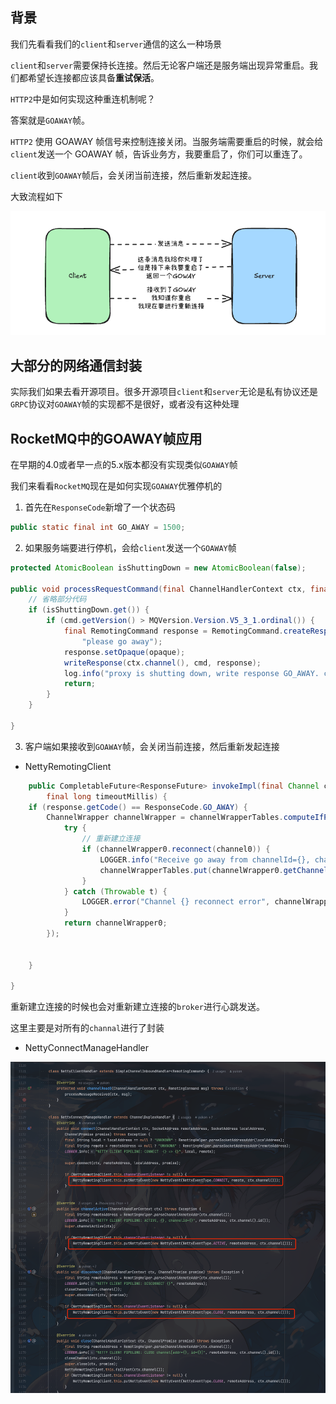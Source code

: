 ## 背景

我们先看看我们的`client`和`server`通信的这么一种场景


`client`和`server`需要保持长连接。然后无论客户端还是服务端出现异常重启。我们都希望长连接都应该具备**重试保活**。




`HTTP2`中是如何实现这种重连机制呢？

答案就是`GOAWAY`帧。

`HTTP2` 使用 GOAWAY 帧信号来控制连接关闭。当服务端需要重启的时候，就会给`client`发送一个 GOAWAY 帧，告诉业务方，我要重启了，你们可以重连了。



`client`收到`GOAWAY`帧后，会关闭当前连接，然后重新发起连接。

大致流程如下

![client-server-goaway.png](./images/client-server-goaway.png)


## 大部分的网络通信封装

实际我们如果去看开源项目。很多开源项目`client`和`server`无论是私有协议还是`GRPC`协议对`GOAWAY`帧的实现都不是很好，或者没有这种处理



## RocketMQ中的GOAWAY帧应用

在早期的4.0或者早一点的5.x版本都没有实现类似`GOAWAY`帧


我们来看看`RocketMQ`现在是如何实现`GOAWAY`优雅停机的


1. 首先在`ResponseCode`新增了一个状态码

```java
public static final int GO_AWAY = 1500;
```

2. 如果服务端要进行停机，会给`client`发送一个`GOAWAY`帧


```java
protected AtomicBoolean isShuttingDown = new AtomicBoolean(false);

public void processRequestCommand(final ChannelHandlerContext ctx, final RemotingCommand cmd) {
    // 省略部分代码
    if (isShuttingDown.get()) {
        if (cmd.getVersion() > MQVersion.Version.V5_3_1.ordinal()) {
            final RemotingCommand response = RemotingCommand.createResponseCommand(ResponseCode.GO_AWAY,
                "please go away");
            response.setOpaque(opaque);
            writeResponse(ctx.channel(), cmd, response);
            log.info("proxy is shutting down, write response GO_AWAY. channel={}, requestCode={}, opaque={}", ctx.channel(), cmd.getCode(), opaque);
            return;
        }
    }
    
}
```

3. 客户端如果接收到`GOAWAY`帧，会关闭当前连接，然后重新发起连接

- NettyRemotingClient

```java
    public CompletableFuture<ResponseFuture> invokeImpl(final Channel channel, final RemotingCommand request,
        final long timeoutMillis) {
    if (response.getCode() == ResponseCode.GO_AWAY) {
        ChannelWrapper channelWrapper = channelWrapperTables.computeIfPresent(channel, (channel0, channelWrapper0) -> {
            try {
                // 重新建立连接
                if (channelWrapper0.reconnect(channel0)) {
                    LOGGER.info("Receive go away from channelId={}, channel={}, recreate the channelId={}", channel0.id(), channel0, channelWrapper0.getChannel().id());
                    channelWrapperTables.put(channelWrapper0.getChannel(), channelWrapper0);
                }
            } catch (Throwable t) {
                LOGGER.error("Channel {} reconnect error", channelWrapper0, t);
            }
            return channelWrapper0;
        });
        
        
    }
    
}
```

重新建立连接的时候也会对重新建立连接的`broker`进行心跳发送。


这里主要是对所有的`channal`进行了封装

- NettyConnectManageHandler


![netty-connect-manage-handler.png](./images/netty-connect-manage-handler.png)

```java

```
